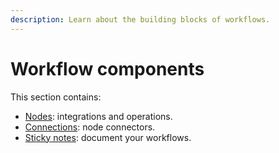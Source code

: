 ```yaml
---
description: Learn about the building blocks of workflows.
---
```


# Workflow components

This section contains:

* [Nodes](/workflows/components/nodes/): integrations and operations.
* [Connections](/workflows/components/connections/): node connectors.
* [Sticky notes](/workflows/components/sticky-notes/): document your workflows.
